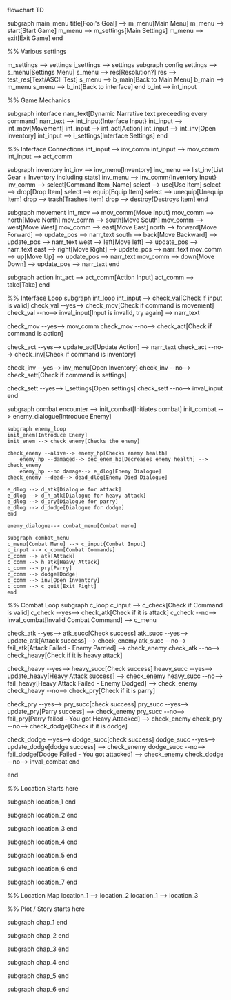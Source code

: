 flowchart TD

subgraph main_menu
    title[Fool's Goal] --> m_menu[Main Menu]
    m_menu --> start[Start Game]
    m_menu --> m_settings[Main Settings]
    m_menu --> exit[Exit Game]
end

%% Various settings 

m_settings --> settings
i_settings --> settings
subgraph config
    settings --> s_menu[Settings Menu]
    s_menu --> res[Resolution?]
        res --> test_res[Text/ASCII Test]
    s_menu --> b_main[Back to Main Menu]
        b_main --> m_menu
    s_menu --> b_int[Back to interface]
end
b_int --> int_input


%% Game Mechanics

subgraph interface
narr_text[Dynamic Narrative text preceeding every command]
narr_text --> int_input{Interface Input}
int_input --> int_mov[Movement]
int_input --> int_act[Action]
int_input --> int_inv[Open inventory]
int_input --> i_settings[Interface Settings]
end

%% Interface Connections
int_input --> inv_comm
int_input --> mov_comm
int_input --> act_comm

subgraph inventory
int_inv --> inv_menu[Inventory]
inv_menu --> list_inv[List Gear + Inventory including stats]
inv_menu --> inv_comm{Inventory Input}
inv_comm --> select[Command Item_Name]
    select --> use[Use Item]
    select --> drop[Drop Item]
    select --> equip[Equip Item]
    select --> unequip[Unequip Item]
    drop --> trash[Trashes Item]
    drop --> destroy[Destroys Item]
end

subgraph movement
int_mov --> mov_comm{Move Input}
    mov_comm --> north[Move North]
    mov_comm --> south[Move South]
    mov_comm --> west[Move West]
    mov_comm --> east[Move East]
    north --> forward[Move Forward] --> update_pos --> narr_text
    south --> back[Move Backward] --> update_pos --> narr_text
    west --> left[Move left] --> update_pos --> narr_text
    east --> right[Move Right] --> update_pos --> narr_text
    mov_comm --> up[Move Up] --> update_pos --> narr_text
    mov_comm --> down[Move Down] --> update_pos --> narr_text
end

subgraph action
int_act --> act_comm[Action Input]
    act_comm --> take[Take]
end

%% Interface Loop
subgraph int_loop
int_input --> check_val[Check if input is valid]
check_val --yes--> check_mov[Check if command is movement]
check_val --no--> inval_input[Input is invalid, try again] --> narr_text

check_mov --yes--> mov_comm
check_mov --no--> check_act[Check if command is action]

check_act --yes--> update_act[Update Action] --> narr_text
check_act --no--> check_inv[Check if command is inventory]

check_inv --yes--> inv_menu[Open Inventory]
check_inv --no--> check_sett[Check if command is settings]

check_sett --yes--> l_settings[Open settings]
check_sett --no--> inval_input
end

subgraph combat
    encounter --> init_combat[Initiates combat]
    init_combat --> enemy_dialogue[Introduce Enemy]

    subgraph enemy_loop
    init_enem[Introduce Enemy] 
    init_enem --> check_enemy[Checks the enemy]

    check_enemy --alive--> enemy_hp[Checks enemy health]
        enemy_hp --damaged--> dec_enem_hp[Decreases enemy health] --> check_enemy
        enemy_hp --no damage--> e_dlog[Enemy Dialogue]
    check_enemy --dead--> dead_dlog[Enemy Died Dialogue]

    e_dlog --> d_atk[Dialogue for attack]
    e_dlog --> d_h_atk[Dialogue for heavy attack]
    e_dlog --> d_pry[Dialogue for parry]
    e_dlog --> d_dodge[Dialogue for dodge]
    end

    enemy_dialogue--> combat_menu[Combat menu]

    subgraph combat_menu
    c_menu[Combat Menu] --> c_input{Combat Input}
    c_input --> c_comm[Combat Commands]
    c_comm --> atk[Attack]
    c_comm --> h_atk[Heavy Attack]
    c_comm --> pry[Parry]
    c_comm --> dodge[Dodge]
    c_comm --> inv[Open Inventory]
    c_comm --> c_quit[Exit Fight]
    end

%% Combat Loop
subgraph c_loop
c_input --> c_check[Check if Command is valid]
c_check --yes--> check_atk[Check if it is attack]
c_check --no--> inval_combat[Invalid Combat Command] --> c_menu

check_atk --yes--> atk_succ[Check success]
    atk_succ --yes--> update_atk[Attack success] --> check_enemy
    atk_succ --no--> fail_atk[Attack Failed - Enemy Parried] --> check_enemy
check_atk --no--> check_heavy[Check if it is heavy attack]

check_heavy --yes--> heavy_succ[Check success]
    heavy_succ --yes--> update_heavy[Heavy Attack success] --> check_enemy
    heavy_succ --no--> fail_heavy[Heavy Attack Failed - Enemy Dodged] --> check_enemy
check_heavy --no--> check_pry[Check if it is parry]

check_pry --yes--> pry_succ[check success]
    pry_succ --yes--> update_pry[Parry success] --> check_enemy
    pry_succ --no--> fail_pry[Parry failed - You got Heavy Attacked] --> check_enemy
check_pry --no--> check_dodge[Check if it is dodge]

check_dodge --yes--> dodge_succ[check success]
    dodge_succ --yes--> update_dodge[dodge success] --> check_enemy
    dodge_succ --no--> fail_dodge[Dodge Failed - You got attacked] --> check_enemy
check_dodge --no--> inval_combat
end

end

%% Location Starts here

subgraph location_1
end

subgraph location_2
end

subgraph location_3
end

subgraph location_4
end

subgraph location_5
end

subgraph location_6
end

subgraph location_7
end

%% Location Map
location_1 --> location_2
location_1 --> location_3

%% Plot / Story starts here

subgraph chap_1
end

subgraph chap_2
end

subgraph chap_3
end

subgraph chap_4
end

subgraph chap_5
end

subgraph chap_6
end